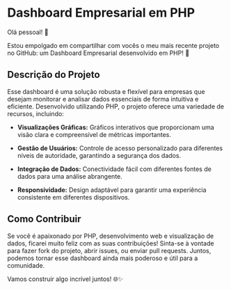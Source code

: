 # Dashboard Empresarial em PHP

Olá pessoal! 👋

Estou empolgado em compartilhar com vocês o meu mais recente projeto no GitHub: um Dashboard Empresarial desenvolvido em PHP! 🚀

## Descrição do Projeto

Esse dashboard é uma solução robusta e flexível para empresas que desejam monitorar e analisar dados essenciais de forma intuitiva e eficiente. Desenvolvido utilizando PHP, o projeto oferece uma variedade de recursos, incluindo:

- **Visualizações Gráficas:** Gráficos interativos que proporcionam uma visão clara e compreensível de métricas importantes.

- **Gestão de Usuários:** Controle de acesso personalizado para diferentes níveis de autoridade, garantindo a segurança dos dados.

- **Integração de Dados:** Conectividade fácil com diferentes fontes de dados para uma análise abrangente.

- **Responsividade:** Design adaptável para garantir uma experiência consistente em diferentes dispositivos.

## Como Contribuir

Se você é apaixonado por PHP, desenvolvimento web e visualização de dados, ficarei muito feliz com as suas contribuições! Sinta-se à vontade para fazer fork do projeto, abrir issues, ou enviar pull requests. Juntos, podemos tornar esse dashboard ainda mais poderoso e útil para a comunidade.

Vamos construir algo incrível juntos! 🌐✨
